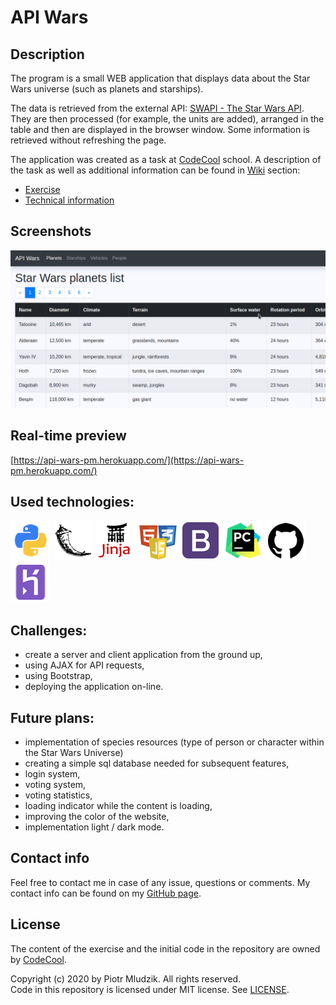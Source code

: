 # API Wars


## Description
The program is a small WEB application that displays data about the Star Wars universe (such as planets and starships).

The data is retrieved from the external API: [SWAPI - The Star Wars API](https://swapi.dev/). They are then processed
(for example, the units are added), arranged in the table and then are displayed in the browser window. Some information
is retrieved without refreshing the page.

The application was created as a task at [CodeCool](https://codecool.com/en/) school. A description of the task
as well as additional information can be found in [Wiki](https://github.com/piotrmludzik/api-wars/wiki) section:
- [Exercise](https://github.com/piotrmludzik/api-wars/wiki/Exercise)
- [Technical information](https://github.com/piotrmludzik/api-wars/wiki/Technical-information)


## Screenshots
![application preview](readme_res/preview.png)


## Real-time preview
[https://api-wars-pm.herokuapp.com/](https://api-wars-pm.herokuapp.com/)


## Used technologies:
[![Python](readme_res/technologies/python.png)](https://www.python.org/)
[![Flask](readme_res/technologies/flask.png)](https://flask.palletsprojects.com/)
[![Jinja](readme_res/technologies/jinja.png)](https://jinja.palletsprojects.com/)
[![HTML+CSS+JavaScript](readme_res/technologies/html_css_js.png)](https://developer.mozilla.org/en-US/docs/Web)
[![Bootstrap](readme_res/technologies/bootstrap.png)](https://getbootstrap.com/)
[![PyCharm](readme_res/technologies/pycharm.png)](https://www.jetbrains.com/pycharm/)
[![GitHub](readme_res/technologies/github.png)](https://github.com/)
[![Heroku](readme_res/technologies/heroku.png)](https://www.heroku.com/)


## Challenges:
- create a server and client application from the ground up,
- using AJAX for API requests,
- using Bootstrap,
- deploying the application on-line.


## Future plans:
- implementation of species resources (type of person or character within the Star Wars Universe)
- creating a simple sql database needed for subsequent features,
- login system,
- voting system,
- voting statistics,
- loading indicator while the content is loading,
- improving the color of the website,
- implementation light / dark mode.


## Contact info
Feel free to contact me in case of any issue, questions or comments.
My contact info can be found on my [GitHub page](https://github.com/piotrmludzik).


## License
The content of the exercise and the initial code in the repository are owned by [CodeCool](https://codecool.com/en/).

Copyright (c) 2020 by Piotr Mludzik. All rights reserved.  
Code in this repository is licensed under MIT license. See [LICENSE](https://github.com/piotrmludzik/api-wars/blob/master/LICENSE).